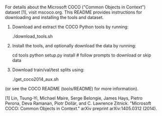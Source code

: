 For details about the Microsoft COCO ("Common Objects in Context") dataset [1],
visit mscoco.org.  This README provides instructions for downloading and
installing the tools and dataset.

1) Download and extract the COCO Python tools by running:

    ./download_tools.sh

2) Install the tools, and optionally download the data by running:

    cd tools
    python setup.py install  # follow prompts to download or skip data

3) Download train/val/test splits using:

    ./get_coco2014_aux.sh

(or see the COCO README (tools/README) for more information).


[1] Lin, Tsung-Yi, Michael Maire, Serge Belongie, James Hays, Pietro Perona,
    Deva Ramanan, Piotr Dollár, and C. Lawrence Zitnick.
    "Microsoft COCO: Common Objects in Context."
    arXiv preprint arXiv:1405.0312 (2014).
